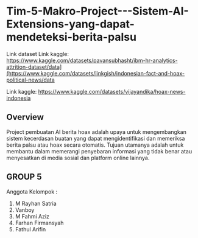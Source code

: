 # Tim-5-Makro-Project---Sistem-AI-Extensions-yang-dapat-mendeteksi-berita-palsu

Link dataset
Link kaggle: https://www.kaggle.com/datasets/pavansubhasht/ibm-hr-analytics-attrition-dataset/data](https://www.kaggle.com/datasets/linkgish/indonesian-fact-and-hoax-political-news/data

Link kaggle: https://www.kaggle.com/datasets/vijayandika/hoax-news-indonesia

## Overview
Project pembuatan AI berita hoax adalah upaya untuk mengembangkan sistem kecerdasan buatan yang dapat mengidentifikasi dan memeriksa berita palsu atau hoax secara otomatis. Tujuan utamanya adalah untuk membantu dalam memerangi penyebaran informasi yang tidak benar atau menyesatkan di media sosial dan platform online lainnya.


## GROUP 5
Anggota Kelompok : 
1. M Rayhan Satria
2. Vanboy
3. M Fahmi Aziz
4. Farhan Firmansyah
5. Fathul Arifin
